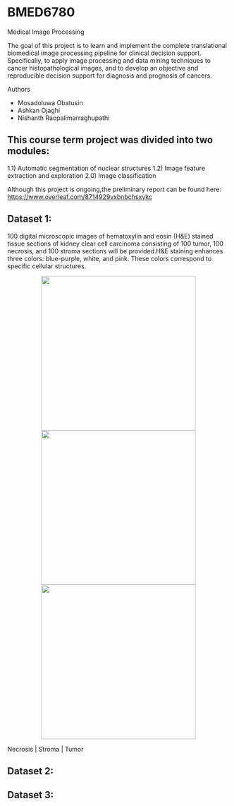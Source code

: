 # BMED6780
Medical Image Processing

The goal of this project is to learn and implement the complete translational biomedical image processing pipeline for clinical decision support. Specifically, to apply image processing and data mining techniques to cancer histopathological images, and to develop an objective and reproducible decision support for diagnosis and prognosis of cancers.

Authors
- Mosadoluwa Obatusin
- Ashkan Ojaghi
- Nishanth Raopalimarraghupathi

## This course term project was divided into two modules: 
1.1) Automatic segmentation of nuclear structures 
1.2) Image feature extraction and exploration 
2.0) Image classification

Although this project is ongoing,the preliminary report can be found here:
https://www.overleaf.com/8714929vxbnbchsxykc

## Dataset 1:
100 digital microscopic images of hematoxylin and eosin (H&E) stained tissue sections of kidney clear cell carcinoma consisting of 100 tumor, 100 necrosis, and 100 stroma sections will be provided.H&E staining enhances three colors:  blue-purple, white, and pink. These colors correspond to specific cellular structures. 
<p align="center">
  <img src="https://cloud.githubusercontent.com/assets/22042303/25307288/53392f36-276c-11e7-86b6-af3809c89f0b.png" width="350"/>
  <img src="https://cloud.githubusercontent.com/assets/22042303/25307290/5889a826-276c-11e7-9c79-8a938e9bf87b.png" width="350"/>
    <img src="https://cloud.githubusercontent.com/assets/22042303/25307291/5df8f6f4-276c-11e7-903f-b620a82d5fdd.png" width="350"/>
</p>
Necrosis | Stroma | Tumor 

## Dataset 2:

## Dataset 3:
